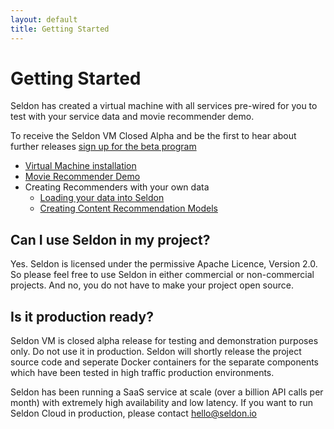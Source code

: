 ```yaml
---
layout: default
title: Getting Started
---
```


# Getting Started

Seldon has created a virtual machine with all services pre-wired for you to test with your service data and movie recommender demo.

To receive the Seldon VM Closed Alpha and be the first to hear about further releases [sign up for the beta program](http://www.seldon.io/open-source)

 * [Virtual Machine installation](vm.html)
 * [Movie Recommender Demo](movie-recommender-demo.html)
 * Creating Recommenders with your own data
   * [Loading your data into Seldon](load.html)
   * [Creating Content Recommendation Models](content-recommendation-models.html)


## Can I use Seldon in my project?
Yes. Seldon is licensed under the permissive Apache Licence, Version 2.0. So please feel free to use Seldon in either commercial or non-commercial projects. And no, you do not have to make your project open source.

## Is it production ready?
Seldon VM is closed alpha release for testing and demonstration purposes only. Do not use it in production. Seldon will shortly release the project source code and seperate Docker containers for the separate components which have been tested in high traffic production environments.

Seldon has been running a SaaS service at scale (over a billion API calls per month) with extremely high availability and low latency. If you want to run Seldon Cloud in production, please contact [hello@seldon.io](mailto:hello@seldon.io)
